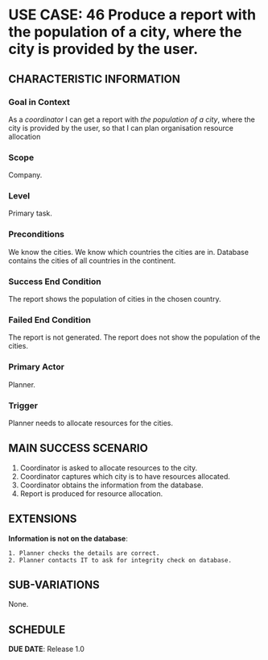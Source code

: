 # USE CASE: 46 Produce a report with the population of a city, where the city is provided by the user.

## CHARACTERISTIC INFORMATION

### Goal in Context

As a *coordinator* I can get a report with *the population of a city*, where the city is provided by the user, so that I can plan organisation resource allocation

### Scope

Company.

### Level

Primary task.

### Preconditions

We know the cities.  We know which countries the cities are in.  Database contains the cities of all countries in the continent.

### Success End Condition

The report shows the population of cities in the chosen country.

### Failed End Condition

The report is not generated.
The report does not show the population of the cities.

### Primary Actor

Planner.

### Trigger

Planner needs to allocate resources for the cities.

## MAIN SUCCESS SCENARIO

1. Coordinator is asked to allocate resources to the city.
2. Coordinator captures which city is to have resources allocated.
3. Coordinator obtains the information from the database.
4. Report is produced for resource allocation.

## EXTENSIONS

**Information is not on the database**:

    1. Planner checks the details are correct.
    2. Planner contacts IT to ask for integrity check on database.

## SUB-VARIATIONS

None.

## SCHEDULE

**DUE DATE**: Release 1.0